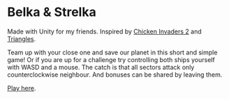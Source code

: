 # Belka & Strelka

Made with Unity for my friends. Inspired by [Chicken Invaders 2](https://www.youtube.com/watch?v=qltko9YkL5s) and [Triangles](https://www.youtube.com/watch?v=PbenISPchiM).

Team up with your close one and save our planet in this short and simple game! Or if you are up for a challenge try controlling both ships yourself with WASD and a mouse. The catch is that all sectors attack only counterclockwise neighbour. And bonuses can be shared by leaving them.

[Play here](https://morozig.itch.io/belka-strelka).
